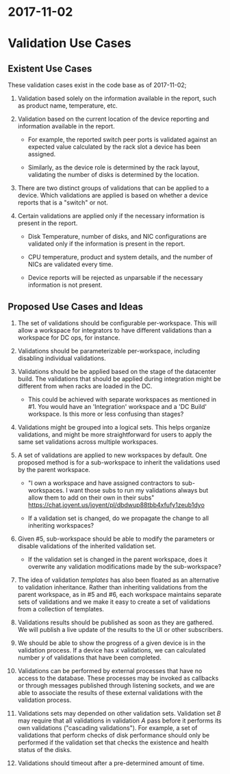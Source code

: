 # 2017-11-02
# Validation Use Cases


## Existent Use Cases

These validation cases exist in the code base as of 2017-11-02;

1. Validation based solely on the information available in the report, such
   as product name, temperature, etc.

2. Validation based on the current location of the device reporting and
   information available in the report.

    * For example, the reported switch peer ports is validated against an
      expected value calculated by the rack slot a device has been assigned.

    * Similarly, as the device role is determined by the rack layout,
      validating the number of disks is determined by the location.

3. There are two distinct groups of validations that can be applied to a
   device. Which validations are applied is based on whether a device reports
   that is a "switch" or not.

4. Certain validations are applied only if the necessary information is present
   in the report.

    * Disk Temperature, number of disks, and NIC configurations are validated
      only if the information is present in the report.

    * CPU temperature, product and system details, and the number of NICs are
      validated every time.

    * Device reports will be rejected as unparsable if the necessary
      information is not present.


## Proposed Use Cases and Ideas

1. The set of validations should be configurable per-workspace. This will allow
   a workspace for integrators to have different validations than a workspace
   for DC ops, for instance.

2. Validations should be parameterizable per-workspace, including disabling
   individual validations.

3. Validations should be be applied based on the stage of the datacenter build.
   The validations that should be applied during integration might be different
   from when racks are loaded in the DC.

    * This could be achieved with separate workspaces as mentioned in #1. You
      would have an 'Integration' workspace and a 'DC Build' workspace. Is this
      more or less confusing than stages?

4. Validations might be grouped into a logical sets. This helps organize
   validations, and might be more straightforward for users to apply the same
   set validations across multiple workspaces.

5. A set of validations are applied to new workspaces by default. One proposed
   method is for a sub-workspace to inherit the validations used by the parent
   workspace.

    * "I own a workspace and have assigned contractors to sub-workspaces. I want
       those subs to run my validations always but allow them to add on their own
       in their subs" https://chat.joyent.us/joyent/pl/dbdwup88tbb4xfufy1zeub1dyo

    * If a validation set is changed, do we propagate the change to all
      inheriting workspaces?

6. Given #5, sub-workspace should be able to modify the parameters or disable
   validations of the inherited validation set.

   * If the validation set is changed in the parent workspace, does it
     overwrite any validation modifications made by the sub-workspace?


7. The idea of validation _templates_ has also been floated as an alternative
   to validation inheritance.  Rather than inheriting validations from the
   parent workspace, as in #5 and #6, each workspace maintains separate sets of
   validations and we make it easy to create a set of validations from a
   collection of templates.

8. Validations results should be published as soon as they are gathered. We
   will publish a live update of the results to the UI or other subscribers.

9. We should be able to show the progress of a given device is in the
   validation process. If a device has _x_ validations, we can calculated
   number _y_ of validations that have been completed.

10. Validations can be performed by external processes that have no access to
    the database. These processes may be invoked as callbacks or through
    messages published through listening sockets, and we are able to associate
    the results of these external validations with the validation process.

11. Validations sets may depended on other validation sets. Validation
    set _B_ may require that all validations in validation _A_ pass before it
    performs its own validations ("cascading validations"). For example, a set
    of validations that perform checks of disk performance should only be
    performed if the validation set that checks the existence and health status
    of the disks.

12. Validations should timeout after a pre-determined amount of time.
